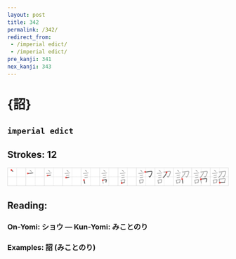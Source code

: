 ```yaml
---
layout: post
title: 342
permalink: /342/
redirect_from:
 - /imperial edict/
 - /imperial edict/
pre_kanji: 341
nex_kanji: 343
---
```


# {詔}

## `imperial edict`

## Strokes: 12

<div class="stroke"><img src="../images/E8A994.png" /></div>

## Reading:

### On-Yomi: ショウ &mdash; Kun-Yomi: みことのり

### Examples: 詔 (みことのり)
